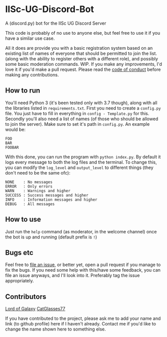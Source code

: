 # IISc-UG-Discord-Bot
A (discord.py) bot for the IISc UG Discord Server

This code is probably of no use to anyone else, but feel free to use it if you have a similar use case. 
 
All it does are provide you with a basic registration system based on an existing list of names of everyone that should be permitted to join the list. (along with the ability to register others with a different role), and possibly some basic moderation commands. WIP.
If you make any improvements, I'd love it if you'd make a pull request. Please read the [code of conduct](https://github.com/Lord-of-the-Galaxy/IISc-UG-Discord-Bot/blob/master/CODE_OF_CONDUCT.md) before making any contributions.

## How to run
You'll need Python 3 (it's been tested only with 3.7 though), along with all the libraries listed in `requirements.txt`.
First you need to create a `config.py` file. You just have to fill in everything in `config - Template.py` for this.
Secondly you'll also need a list of names (of those who should be allowed to join the server). Make sure to set it's path in `config.py`. An example would be:
```
FOO
BAR
FOOBAR
```
With this done, you can run the program with `python index.py`. By default it logs every message to both the log files and the terminal. To change this, you can modify the `log_level` and `output_level` to different things (they don't need to be the same ofc):
```
NONE    : No messages
ERROR   : Only errors
WARN    : Warnings and higher
SUCCESS : Success messages and higher
INFO    : Information messages and higher
DEBUG   : All messages
```

## How to use
Just run the `help` command (as moderator, in the welcome channel) once the bot is up and running (default prefix is `!`)

## Bugs etc
Feel free to [file an issue](https://github.com/Lord-of-the-Galaxy/IISc-UG-Discord-Bot/issues/new), or better yet, open a pull request if you manage to fix the bugs.
If you need some help with this/have some feedback, you can file an issue anyways, and I'll look into it. Preferably tag the issue appropriately. 

## Contributors
[Lord of Galaxy](https://github.com/Lord-of-the-Galaxy) 
[CatGlasses77](https://github.com/CatGlasses77) 
 
If you have contributed to the project, please ask me to add your name and link (to github profile) here if I haven't already. 
Contact me if you'd like to change the name shown here to something else.
